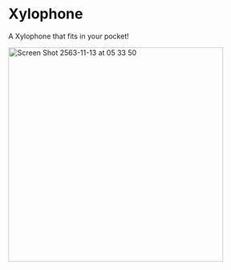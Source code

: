# Xylophone

A Xylophone that fits in your pocket!

<img width="428" alt="Screen Shot 2563-11-13 at 05 33 50" src="https://user-images.githubusercontent.com/45746492/99004546-d9c48800-2571-11eb-9c7d-caf330a74167.png">
